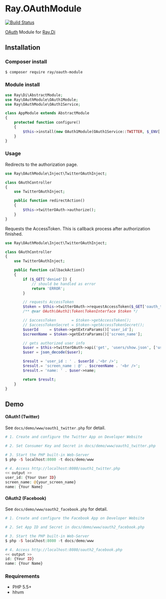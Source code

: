 Ray.OAuthModule
================

[![Build Status](https://travis-ci.org/ray-di/Ray.OAuthModule.svg?branch=master)](https://travis-ci.org/ray-di/Ray.OAuthModule)

[OAuth](https://github.com/kawanamiyuu/Maye.OAuthClient) Module for [Ray.Di](https://github.com/ray-di/Ray.Di)

## Installation

### Composer install

```bash
$ composer require ray/oauth-module
```
 
### Module install

```php
use Ray\Di\AbstractModule;
use Ray\OAuthModule\OAuth1Module;
use Ray\OAuthModule\OAuth1Service;

class AppModule extends AbstractModule
{
	protected function configure()
	{
		$this->install(new OAuth1Module(OAuth1Service::TWITTER, $_ENV['CONSUMER_KEY'], $_ENV['CONSUMER_SECRET'], '/oauth/callback'));
	}
}
```

### Usage

Redirects to the authorization page.

```php
use Ray\OAuthModule\Inject\TwitterOAuthInject;

class OAuthController
{
    use TwitterOAuthInject;

    public function redirectAction()
    {
        $this->twitterOAuth->authorize();
    }
}
```

Requests the AccessToken.
This is callback process after authorization finished.

```php
use Ray\OAuthModule\Inject\TwitterOAuthInject;

class OAuthController
{
    use TwitterOAuthInject;

    public function callbackAction()
    {
        if ($_GET['denied']) {
            // should be handled as error
            return 'ERROR';
        }

        // requests AccessToken
        $token = $this->twitterOAuth->requestAccessToken($_GET['oauth_token'], $_GET['oauth_verifier']);
        /** @var OAuth\OAuth1\Token\TokenInterface $token */

        // $accessToken       = $token->getAccessToken();
        // $accessTokenSecret = $token->getAccessTokenSecret();
        $userId     = $token->getExtraParams()['user_id'];
        $screenName = $token->getExtraParams()['screen_name'];

        // gets authorized user info
        $user = $this->twitterOAuth->api('get', 'users/show.json', ['user_id' => $userId]);
        $user = json_decode($user);

        $result = 'user_id : ' . $userId .'<br />';
        $result.= 'screen_name : @' . $screenName . '<br />';
        $result.= 'name: ' . $user->name;

        return $result;
    }
}
```

## Demo

#### OAuth1 (Twitter)

See ```docs/demo/www/oauth1_twitter.php``` for detail.

```php
# 1. Create and configure the Twitter App on Developer Website

# 2. Set Consumer Key and Secret in docs/demo/www/oauth1_twitter.php

# 3. Start the PHP built-in Web-Server
$ php -S localhost:8080 -t docs/demo/www

# 4. Access http://localhost:8080/oauth1_twitter.php
<< output >>
user_id: {Your User ID}
screen_name: @{your_screen_name}
name: {Your Name}
```

#### OAuth2 (Facebook)

See ```docs/demo/www/oauth2_facebook.php``` for detail.

```php
# 1. Create and configure the Facebook App on Developer Website

# 2. Set App ID and Secret in docs/demo/www/oauth2_facebook.php

# 3. Start the PHP built-in Web-Server
$ php -S localhost:8080 -t docs/demo/www

# 4. Access http://localhost:8080/oauth2_facebook.php
<< output >>
id: {Your ID}
name: {Your Name}
```

### Requirements

* PHP 5.5+
* hhvm
